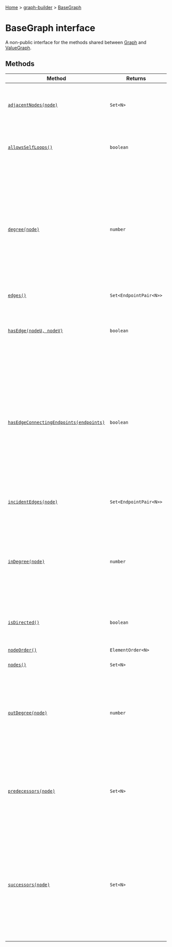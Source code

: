 [Home](./index) &gt; [graph-builder](./graph-builder.md) &gt; [BaseGraph](./graph-builder.basegraph.md)

# BaseGraph interface

A non-public interface for the methods shared between [Graph](./graph-builder.graph.md) and [ValueGraph](./graph-builder.valuegraph.md)<!-- -->.

## Methods

|  Method | Returns | Description |
|  --- | --- | --- |
|  [`adjacentNodes(node)`](./graph-builder.basegraph.adjacentnodes.md) | `Set<N>` | Returns the nodes which have an incident edge in common with `node` in this graph.<p/>throws IllegalArgumentException if `node` is not an element of this graph |
|  [`allowsSelfLoops()`](./graph-builder.basegraph.allowsselfloops.md) | `boolean` | Returns true if this graph allows self-loops (edges that connect a node to itself). Attempting to add a self-loop to a graph that does not allow them will throw an IllegalArgumentException<!-- -->. |
|  [`degree(node)`](./graph-builder.basegraph.degree.md) | `number` | Returns the count of `node`<!-- -->'s incident edges, counting self-loops twice (equivalently, the number of times an edge touches `node`<!-- -->).<p/><p>For directed graphs, this is equal to `inDegree(node) + outDegree(node)`<!-- -->.<p/><p>For undirected graphs, this is equal to `incidentEdges(node).size()` + (number of self-loops incident to `node`<!-- -->).<p/><p>If the count is greater than `Integer.MAX_VALUE`<!-- -->, returns `Integer.MAX_VALUE`<!-- -->.<p/>throws IllegalArgumentException if `node` is not an element of this graph |
|  [`edges()`](./graph-builder.basegraph.edges.md) | `Set<EndpointPair<N>>` | Returns all edges in this graph. |
|  [`hasEdge(nodeU, nodeV)`](./graph-builder.basegraph.hasedge.md) | `boolean` | Returns true if there is an edge that directly connects `nodeU` to `nodeV`<!-- -->. This is equivalent to `nodes().contains(nodeU) && successors(nodeU).contains(nodeV)`<!-- -->.<p/><p>In an undirected graph, this is equal to `hasEdgeConnecting(nodeV, nodeU)`<!-- -->. |
|  [`hasEdgeConnectingEndpoints(endpoints)`](./graph-builder.basegraph.hasedgeconnectingendpoints.md) | `boolean` | Returns true if there is an edge that directly connects `endpoints` (in the order, if any, specified by `endpoints`<!-- -->). This is equivalent to `edges().contains(endpoints)`<!-- -->.<p/><p>Unlike the other `EndpointPair`<!-- -->-accepting methods, this method does not throw if the endpoints are unordered; it simply returns false. This is for consistency with the behavior of Collection.contains (which does not generally throw if the object cannot be present in the collection), and the desire to have this method's behavior be compatible with `edges().contains(endpoints)`<!-- -->. |
|  [`incidentEdges(node)`](./graph-builder.basegraph.incidentedges.md) | `Set<EndpointPair<N>>` | Returns the edges in this graph whose endpoints include `node`<!-- -->.<p/>throws IllegalArgumentException if `node` is not an element of this graph |
|  [`inDegree(node)`](./graph-builder.basegraph.indegree.md) | `number` | Returns the count of `node`<!-- -->'s incoming edges (equal to `predecessors(node).size()`<!-- -->) in a directed graph. In an undirected graph, returns the degree<!-- -->.<p/><p>If the count is greater than `Integer.MAX_VALUE`<!-- -->, returns `Integer.MAX_VALUE`<!-- -->.<p/>throws IllegalArgumentException if `node` is not an element of this graph |
|  [`isDirected()`](./graph-builder.basegraph.isdirected.md) | `boolean` | Returns true if the edges in this graph are directed. Directed edges connect a [EndpointPair.source](./graph-builder.endpointpair.source.md) to a [EndpointPair.target](./graph-builder.endpointpair.target.md)<!-- -->, while undirected edges connect a pair of nodes to each other. |
|  [`nodeOrder()`](./graph-builder.basegraph.nodeorder.md) | `ElementOrder<N>` | Returns the order of iteration for the elements of nodes<!-- -->. |
|  [`nodes()`](./graph-builder.basegraph.nodes.md) | `Set<N>` | Returns all nodes in this graph, in the order specified by nodeOrder<!-- -->. |
|  [`outDegree(node)`](./graph-builder.basegraph.outdegree.md) | `number` | Returns the count of `node`<!-- -->'s outgoing edges (equal to `successors(node).size()`<!-- -->) in a directed graph. In an undirected graph, returns the degree<!-- -->.<p/><p>If the count is greater than `Integer.MAX_VALUE`<!-- -->, returns `Integer.MAX_VALUE`<!-- -->.<p/>throws IllegalArgumentException if `node` is not an element of this graph |
|  [`predecessors(node)`](./graph-builder.basegraph.predecessors.md) | `Set<N>` | Returns all nodes in this graph adjacent to `node` which can be reached by traversing `node`<!-- -->'s incoming edges <i>against</i> the direction (if any) of the edge.<p/><p>In an undirected graph, this is equivalent to adjacentNodes<!-- -->.<p/>throws IllegalArgumentException if `node` is not an element of this graph |
|  [`successors(node)`](./graph-builder.basegraph.successors.md) | `Set<N>` | Returns all nodes in this graph adjacent to `node` which can be reached by traversing `node`<!-- -->'s outgoing edges in the direction (if any) of the edge.<p/><p>In an undirected graph, this is equivalent to adjacentNodes<!-- -->.<p/><p>This is <i>not</i> the same as "all nodes reachable from `node` by following outgoing edges". For that functionality, see Graphs.reachableNodes<!-- -->.<p/>throws IllegalArgumentException if `node` is not an element of this graph |

